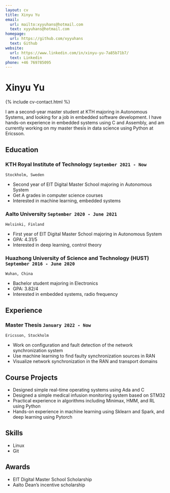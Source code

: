 ```yaml
---
layout: cv
title: Xinyu Yu
email:
  url: mailto:xyyuhans@hotmail.com
  text: xyyuhans@hotmail.com
homepage:
  url: https://github.com/xyyuhans
  text: Github
website:
  url: https://www.linkedin.com/in/xinyu-yu-7a85b71b7/
  text: Linkedin
phone: +46 769785095
---
```


# **Xinyu Yu**

<!--
include contact information from the front matter
Supported arguments:
    - homepage: url, text
    - phone
    - email
-->

{% include cv-contact.html %}

I am a second-year master student at KTH majoring in Autonomous Systems, and looking for a job in embedded software development. I have hands-on experience in embedded systems using C and Assembly, and am currently working on my master thesis in data science using Python at Ericsson.

## Education

### **KTH Royal Institute of Technology** `September 2021 - Now`

```
Stockholm, Sweden
```

- Second year of EIT Digital Master School majoring in Autonomous System
- Get A grades in computer science courses
- Interested in machine learning, embedded systems
  
### **Aalto University** `September 2020 - June 2021`

```
Helsinki, Finland
```

- First year of EIT Digital Master School majoring in Autonomous System
- GPA: 4.31/5
- Interested in deep learning, control theory

### **Huazhong University of Science and Technology (HUST)** `September 2016 - June 2020`

```
Wuhan, China
```

- Bachelor student majoring in Electronics
- GPA: 3.82/4
- Interested in embedded systems, radio frequency

## Experience

### **Master Thesis** `January 2022 - Now`

```
Ericsson, Stockholm
```

- Work on configuration and fault detection of the network synchronization system
- Use machine learning to find faulty synchronization sources in RAN
- Visualize network synchronization in the RAN and transport domains

## Course Projects

- Designed simple real-time operating systems using Ada and C
- Designed a simple medical infusion monitoring system based on STM32
- Practical experience in algorithms including Minimax, HMM, and RL using Python
- Hands-on experience in machine learning using Sklearn and Spark, and deep learning using Pytorch

## Skills

- Linux
- Git

## Awards

- EIT Digital Master School Scholarship
- Aalto Dean’s incentive scholarship

<!-- ### Footer

Last updated: May 2013 -->
